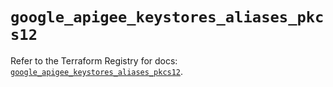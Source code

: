 # `google_apigee_keystores_aliases_pkcs12`

Refer to the Terraform Registry for docs: [`google_apigee_keystores_aliases_pkcs12`](https://registry.terraform.io/providers/hashicorp/google/6.48.0/docs/resources/apigee_keystores_aliases_pkcs12).
